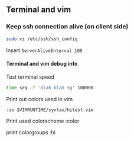 
## Terminal and vim

### Keep ssh connection alive (on client side)
``` Bash
sudo vi /etc/ssh/ssh_config
```
Insert
``` ServerAliveInterval 100 ```

#### Terminal and vim debug info
Test terminal speed
``` Bash
time seq -f 'blah blah %g' 100000
```
Print out colors used in vim
``` vim
:so $VIMRUNTIME/syntax/hitest.vim
```
Print used colorscheme
:color

print colorgroups
:hi

<!--stackedit_data:
eyJoaXN0b3J5IjpbMTYxMjQxODE4MiwtNjUzNzc2MjY2XX0=
-->